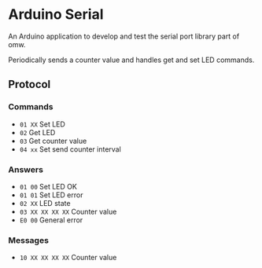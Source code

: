 ﻿# Arduino Serial

An Arduino application to develop and test the serial port library part of omw.

Periodically sends a counter value and handles get and set LED commands.

## Protocol
### Commands
 - `01 XX` Set LED
 - `02` Get LED
 - `03` Get counter value
 - `04 xx` Set send counter interval

### Answers
 - `01 00` Set LED OK
 - `01 01` Set LED error
 - `02 XX` LED state
 - `03 XX XX XX XX` Counter value
 - `E0 00` General error

### Messages
 - `10 XX XX XX XX` Counter value
